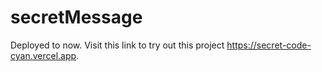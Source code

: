 # secretMessage


Deployed to now.  Visit this link to try out this project https://secret-code-cyan.vercel.app.
